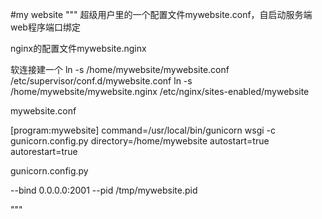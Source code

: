 #my website
"""
超级用户里的一个配置文件mywebsite.conf，自启动服务端web程序端口绑定

nginx的配置文件mywebsite.nginx

软连接建一个
ln -s /home/mywebsite/mywebsite.conf /etc/supervisor/conf.d/mywebsite.conf
ln -s /home/mywebsite/mywebsite.nginx /etc/nginx/sites-enabled/mywebsite


mywebsite.conf

[program:mywebsite]
command=/usr/local/bin/gunicorn wsgi -c gunicorn.config.py
directory=/home/mywebsite
autostart=true
autorestart=true


gunicorn.config.py

--bind 0.0.0.0:2001
--pid /tmp/mywebsite.pid

"""